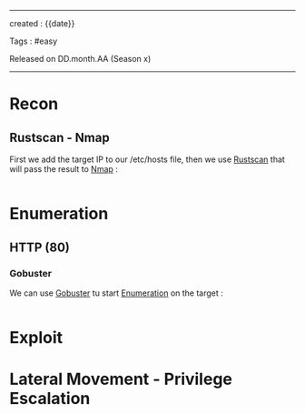 - - - 
created : {{date}} 

Tags : #easy 

Released on DD.month.AA (Season x)
- - - 
# Recon
## Rustscan - Nmap

First we add the target IP to our /etc/hosts file, then we use [Rustscan](../3%20-%20Tags/Hacking%20Tools/Rustscan.md) that will pass the result to [Nmap](../3%20-%20Tags/Hacking%20Tools/Nmap.md) :

```

```

# Enumeration
## HTTP (80)
### Gobuster

We can use [Gobuster](../3%20-%20Tags/Hacking%20Tools/Gobuster.md) tu start [Enumeration](../3%20-%20Tags/Hacking%20Concepts/Enumeration.md) on the target :

```

```





# Exploit






# Lateral Movement - Privilege Escalation


